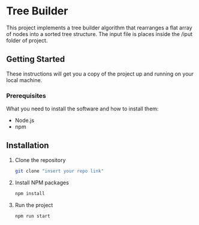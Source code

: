 # Tree Builder

This project implements a tree builder algorithm that rearranges a flat array of nodes into a sorted tree structure.
The input file is places inside the /iput folder of project.

## Getting Started

These instructions will get you a copy of the project up and running on your local machine.

### Prerequisites

What you need to install the software and how to install them:

- Node.js
- npm

## Installation

1. Clone the repository

   ```bash
   git clone "insert your repo link"

   ```

2. Install NPM packages

   ```bash
   npm install

   ```

3. Run the project

   ```bash
   npm run start

   ```
